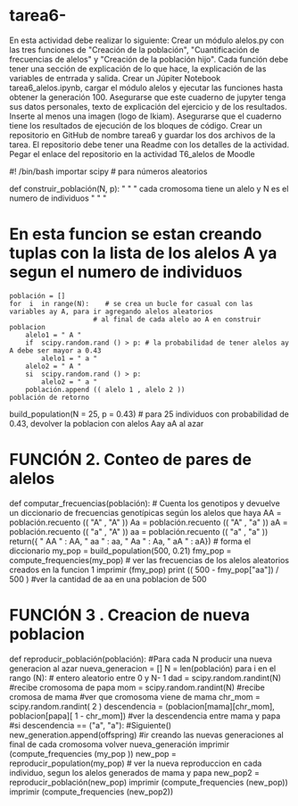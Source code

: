 # tarea6-
En esta actividad debe realizar lo siguiente:   Crear un módulo alelos.py con las tres funciones de "Creación de la población", "Cuantificación de frecuencias de alelos" y "Creación de la población hijo". Cada función debe tener una sección de explicación de lo que hace, la explicación de las variables de entrrada y salida. Crear un Júpiter Notebook tarea6_alelos.ipynb, cargar el módulo alelos y ejecutar las funciones hasta obtener la generación 100. Asegurarse que este cuaderno de jupyter tenga sus datos personales, texto de explicación del ejercicio y de los resultados. Inserte al menos una imagen (logo de Ikiam). Asegurarse que el cuaderno tiene los resultados de ejecución de los bloques de código. Crear un repositorio en GitHub de nombre tarea6 y guardar los dos archivos de la tarea. El repositorio debe tener una Readme con los detalles de la actividad. Pegar el enlace del repositorio en la actividad T6_alelos de Moodle

#! /bin/bash
importar scipy # para números aleatorios

def construir_población(N, p):
    " " " cada cromosoma tiene un alelo y N es el numero de individuos
    " " "
   # En esta funcion se estan creando tuplas con la lista de los alelos A ya segun el numero de individuos
    población = []
    for  i  in range(N):    # se crea un bucle for casual con las variables ay A, para ir agregando alelos aleatorios
                         # al final de cada alelo ao A en construir poblacion
        alelo1 = " A "   
        if  scipy.random.rand () > p: # la probabilidad de tener alelos ay A debe ser mayor a 0.43
            alelo1 = " a "
        alelo2 = " A "
        si  scipy.random.rand () > p:
            alelo2 = " a "
        población.append (( alelo 1 , alelo 2 ))
    población de retorno

build_population(N = 25, p = 0.43) # para 25 individuos con probabilidad de 0.43, devolver la poblacion con alelos Aay aA al azar

# FUNCIÓN 2. Conteo de pares de alelos
def computar_frecuencias(población):
    # Cuenta los genotipos y devuelve un diccionario de frecuencias genotípicas según los alelos que haya
    AA = población.recuento (( "A" , "A" ))
    Aa = población.recuento (( "A" , "a" ))
    aA = población.recuento (( "a" , "A" ))
    aa = población.recuento (( "a" , "a" ))
    return({ " AA " : AA, " aa " : aa, " Aa " : Aa, " aA " : aA}) # forma el diccionario
my_pop = build_population(500, 0.21)
fmy_pop = compute_frequencies(my_pop) # ver las frecuencias de los alelos aleatorios creados en la funcion 1
imprimir (fmy_pop)
print (( 500 - fmy_pop["aa"]) / 500 ) #ver la cantidad de aa en una poblacion de 500
# FUNCIÓN 3 . Creacion de nueva poblacion
def reproducir_población(población):
    #Para cada N producir una nueva generacion al azar
    nueva_generacion = []
    N = len(población)
    para i en el rango (N):
        # entero aleatorio entre 0 y N- 1
        dad = scipy.random.randint(N) #recibe cromosoma de papa
        mom = scipy.random.randint(N) #recibe cromosa de mama
        #ver que cromosoma viene de mama
        chr_mom = scipy.random.randint( 2 )
        descendencia = (poblacion[mama][chr_mom], poblacion[papa][ 1 - chr_mom]) #ver la descendencia entre mama y papa
        #si descendencia == ("a", "a"):
          #Siguiente()
        new_generation.append(offspring) #ir creando las nuevas generaciones al final de cada cromosoma
    volver nueva_generación
imprimir (compute_frequencies (my_pop ))
new_pop = reproducir_population(my_pop) # ver la nueva reproduccion en cada individuo, segun los alelos generados de mama y papa
new_pop2 = reproducir_población(new_pop)
imprimir (compute_frequencies (new_pop))
imprimir (compute_frequencies (new_pop2))
